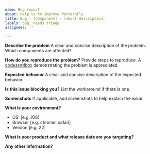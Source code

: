 ```yaml
---
name: Bug report
about: Help us to improve PatternFly
title: Bug - [Component] - [short description]
labels: bug, needs triage
assignees: ''

---
```


**Describe the problem**
A clear and concise description of the problem. Which components are affected?

**How do you reproduce the problem?**
Provide steps to reproduce. A [codesandbox](https://codesandbox.io/s/serverless-cherry-q9t3f ) demonstrating the problem is appreciated.

**Expected behavior**
A clear and concise description of the expected behavior.

**Is this issue blocking you?**
List the workaround if there is one.

**Screenshots**
If applicable, add screenshots to help explain the issue.

**What is your environment?**
 - OS: [e.g. iOS]
 - Browser [e.g. chrome, safari]
 - Version [e.g. 22]

**What is your product and what release date are you targeting?**

**Any other information?**

